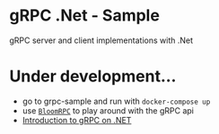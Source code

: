 # gRPC .Net - Sample

gRPC server and client implementations with .Net

# Under development...

- go to grpc-sample and run with `docker-compose up`
- use [`BloomRPC`](https://github.com/uw-labs/bloomrpc) to play around with the gRPC api
- [Introduction to gRPC on .NET](https://docs.microsoft.com/en-us/aspnet/core/grpc/?view=aspnetcore-5.0)
